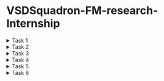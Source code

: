 # VSDSquadron-FM-research-Internship

<details>
<summary>Task 1 </summary>
# VSDFPGA Task 1 - VSDSquadron FPGA Mini: Verilog and PCF Task 

# 1. Understanding the Verilog Code

## Verilog Code and its functions:
The Verilog code it  has a blinking blue led. It’s main features are:  
**Clock Division:** A clock divider is implemented to reduce the input clock frequency to a lower frequency suitable for driving the LED.  
**Blinking Mechanism:** the clock makes an input signal  

### Key Signals:
**Clock (clk):** The clock signal oF the FPGA.  
**Reset (reset):** resets the clock divider for it to stop blinking  
**LED Output (led_blue):** Output Signal of the blue led  

# 2. PCF FILE:
The PCF file (VSDSquadronFM.pcf) means the pins and the mapping of the Verilog design. mappings are:  
**clk:** Connected to clock input pin.  
**reset:** Connected to a GPIO pin.  
**led_blue:** Connected to the pin where it makes the blue LED glow.  

### Sample PCF File Content:
set_io clk 21       (this is the clock input pin)  
set_io reset 35     (this is the reset input pin)  
set_io led_blue 25  (this is the blue LED output pin)  

### Observations:
Pin numbers correspond to specific physical locations on the FPGA Mini board.  
Proper mapping ensures the FPGA design interacts correctly with external components.  

# 3. Integration Steps and Observations While Working with the FPGA Mini Board
## Integration Steps
### 1.	Setup:
Install Yosys to upload the code into the Verilog  
Used nextpnr-ice40 for place-and-route.  
Timing analysis for ice-time.  
Converts bitstream through icepack and programme it using the FPGA with the iceprog.  

### 2.	Verilog Code Compilation and Build:
Ran the build target in the Makefile to synthesize the Verilog code and generate the necessary files (JSON, ASC, BIN).  

### 3.	Programming the FPGA:
Uploaded the binary bitstream file (top.bin) to the FPGA Mini board using iceprog.  

### 4.	Testing the Design:
Verified that the blue LED blinked at the expected frequency  

# Outcome
The clock divider's parameters required fine-tuning to achieve the desired LED blinking rate.  
Correctly matching the PCF file to the FPGA board layout was critical to ensuring proper functionality.  
The reset signal was tested successfully, halting and resuming the blinking as expected.  


## Step 1: Open Xubuntu:
![1](https://github.com/user-attachments/assets/27cf8fc3-be4d-479c-ad1a-8dfe8508bb10)

## Step 2: Open terminal and open VSDSquadron_FM: 
![2](https://github.com/user-attachments/assets/c21363c5-f374-47f9-b071-6d8949accb05)

## Step 3: Then open blink led in VSDSQUADRON_FM: 
![3](https://github.com/user-attachments/assets/fae4b7e4-3d5b-4c29-a122-1633afe1186c)

## Step 4: Now we need to let the power reach the board: 
![4](https://github.com/user-attachments/assets/5e59f8b8-2f8b-4262-9cb7-833274dba7f4)

## Step 5: Then use the command lsusb to check if the code can reach the board: 
![5](https://github.com/user-attachments/assets/e1a36a33-1410-4cec-80c3-23d5f631c776)

## Step 6: Then clean all the extra builds using make clean: 
![6](https://github.com/user-attachments/assets/68059760-7f32-4a5c-848a-c4a2457c4d55)

## Step 7: Then use the command make build: 
![7](https://github.com/user-attachments/assets/81624409-6cbc-4088-b8ef-855a1beb3348)

## Step 8: Finally use the command sudo make flash then enter sudo password: 
![8](https://github.com/user-attachments/assets/52f68700-b628-49fb-bc87-02247eb28aad)


# 4. Challenges Faced and Solutions Implemented
## Challenges
### 1.	USB option:
The USB option to select.  
**Solution:** Checking in device Manager of windows.  
### 2.	Wrong version:
Testing with the old version.  
**Solution:** creating a new version.  
### 3.	Serial Communication:
Difficulty in establishing UART communication for debugging.  
**Solution:** Configured picocom with the correct baud rate and port settings specified in the Makefile.  

## Working Verilog Code:
Working of the LED blinking along with clock division and reset.  
2.	Pin limitation File (VSDSquadronFM.pcf):  
Provides us with the exact pin mappings for the FPGA Mini board.  
3.	Makefile:  
Automates the ‘make clean’ and ‘make build’
  
  

https://github.com/user-attachments/assets/d148716a-8fc4-4241-81a6-2c84a56b3611


  
  
  
 
  
  
</details>


<details>

<summary>Task 2 </summary>

# Task List for Understanding and Implementing the Verilog Code on the VSDSquadron FPGA Mini Board

**Objective:** To understand and document the provided Verilog code, create the necessary PCF file, and integrate the design with the VSDSquadron FPGA Mini board.

## Introduction
The Universal Asynchronous Receiver-Transmitter (UART) loopback mechanism is an essential testing feature, enabling developers to verify data transmission and reception functionality within an FPGA-based system. This project involves designing, implementing, and testing a UART loopback system using Verilog, synthesizing it onto the VSDSquadron FPGA Mini, and verifying its functionality.  

## Code
**Repository Access:**
The uart_loopback project was downloaded from the VSDSquadron_FM repository.  
The Verilog files were cloned locally for analysis.  
### Key Modules:
**o	UART Transmitter (TX) and Receiver (RX):**  
The uart_trx.v file contains the implementation of both the UART transmitter and receiver functionalities. This module manages the data transmission and reception processes.  
**o	Top-Level Module:**
The top.v file serves as the top-level module, integrating the UART transceiver and establishing the loopback connection.  

•	Create a folder called uart_loopback then fill it with the makefile pcf file top.v and the uart_trx file:  
![image](https://github.com/user-attachments/assets/754e52b5-ca57-43a1-88b5-999cea567003)


## Block Diagram and Circuit Diagram
 
![image](https://github.com/user-attachments/assets/d6ddcf70-c489-488b-b58d-18fc90c117f1)


![image](https://github.com/user-attachments/assets/da454bb3-a3ed-44ee-bd5a-467f21a7f153)

 

## Hardware Implementation
### Hardware Setup:  
o	The VSDSquadron FPGA Mini was securely connected to a PC via a USB-UART converter.  

### Code Synthesis and Upload:  
o	The Verilog code was synthesized and  was uploaded to the FPGA

### Process:
•	Open terminal then enter the following code  
 ![image](https://github.com/user-attachments/assets/09a6e302-a5e5-487d-92bc-531789cbb17f)  

•	Then type lsusb then make build  
 ![image](https://github.com/user-attachments/assets/418f519e-e90e-47bf-86a9-f8e4520fcaef)  

•	Then type sudo make flash  
 ![image](https://github.com/user-attachments/assets/eb808561-da58-4a47-bf07-d182ba6437c9)  


## Testing and Verification
### Serial Terminal Configuration:  
Open docklight on windows then go to tools then project settings then type the required COM then fill in the baud rate:  
 ![image](https://github.com/user-attachments/assets/f71777b1-2c58-4c94-9659-e51f9e9061fe)  

Double click the box under name then fill in the following info:  
 ![image](https://github.com/user-attachments/assets/4dde2ff9-684a-4824-a942-87d13334b264)  


## Testing Process:  
o	Data was transmitted from the PC to the FPGA.  
o	Successful loopback was confirmed when the same data was received back on the serial terminal.  

Then click on apply and okay then click on the arrow next to the box:  
 ![image](https://github.com/user-attachments/assets/9e04e4e9-4244-48e6-afc4-120ebcfee559)  



https://github.com/user-attachments/assets/dca18de7-b7e4-4452-abef-6580c3c861f4



## Results
The UART loopback mechanism was successfully implemented and tested. The system consistently returned transmitted data without errors, validating the functionality of the TX and RX modules.  

## Conclusion  
This project demonstrated the successful implementation of a UART loopback system, achieving its objective of verifying UART functionality through hardware testing and documentation. The outcomes provide a reliable framework for further UART-based developments on the VSDSquadron FPGA Mini.  


</details>




<details>

<summary>Task 3 </summary>

# Task 3: Develop a UART transmitter module capable of sending serial data from the FPGA to an external device.

## Introduction:   
The Universal Asynchronous Receiver-Transmitter (UART) transmitter module is essential for serial communication, allowing FPGA-based systems to send data to external devices. This project involves designing, implementing, and testing a UART transmitter using Verilog, synthesizing it onto the VSDSquadron FPGA Mini, and verifying its functionality.  

## Study the Existing Code
### Repository Access:
o	The uart_tx project was accessed from the VSDSquadron_FM repository.

### Code Analysis:
o	Key modules, including the TX (transmitter), were identified.
o	The baud rate generator and clock divider were analyzed.
o	The sequential process of loading and shifting data was studied.

## Design Documentation
### Block Diagram:
o	A high-level block diagram was created to illustrate the UART transmission process, highlighting:  
	Data input.  
	Baud rate generator.  
	TX shift register.  
	Transmission to the external device.  
![image](https://github.com/user-attachments/assets/8248c442-5f2d-49f4-9934-8d0e106d3644)

### Circuit Diagram:
o	A detailed circuit diagram was developed, showing:  
	Connections between the FPGA TX pin and the receiving device.  
	Peripheral connections such as power and ground.  
![image](https://github.com/user-attachments/assets/192434e7-214e-4e52-854f-e02c9301b3d9)

## Hardware Implementation
### Hardware Setup:
o	The VSDSquadron FPGA Mini was connected to a PC via a USB-UART converter.
o	Connections were verified against the circuit diagram.
### Code Synthesis and Upload:
o	The following steps were followed:
1.	Open the uart_transmission file in the terminal.
2.	Connect the board and verify it through lsusb.
3.	Run the commands make build and sudo make flash to build and upload the Verilog code to the FPGA.

## Testing and Verification
### Serial Terminal Configuration:
o	You can download PuTTY from the URL- https://www.chiark.greenend.org.uk/~sgtatham/putty/latest.html 
o	A serial terminal (e.g., PuTTY) was configured with:
	Baud rate matching the Verilog UART setup.
	Correct data bits, stop bits, and parity settings.
o	The correct port was selected for communication.
### Testing Process:
o	Data was transmitted from the FPGA.
o	Successful transmission was confirmed by observing the expected output in the serial terminal.

First create a file known as uart_transmission:  
 ![image](https://github.com/user-attachments/assets/41fb3ed5-9ce5-4985-8014-bb47e6a9082e)  

Open the file in terminal:  
![image](https://github.com/user-attachments/assets/c3b2716a-fdc8-44eb-921f-631a773e85eb)  

 
Then connect the board and verify it through lsusb:  
 ![image](https://github.com/user-attachments/assets/e6b315dc-e2d7-4905-9b42-009d5cc6a753)  

Then use the commands make build and sudo make flash   
![image](https://github.com/user-attachments/assets/57f2857a-f5d5-464e-bfdf-f0fb7259b557)  

 
Then download putty in windows and follow the following instructions(you can change the port to your recuired port):  
![image](https://github.com/user-attachments/assets/d0de6e1d-45ba-4562-a9cf-d4fe92459893)  

 
If you have followed all these instructions correctly then you will see this:  
![image](https://github.com/user-attachments/assets/dc568e9a-e153-4668-9047-d51fd9619919)  



https://github.com/user-attachments/assets/35549a42-8596-4ec6-8d02-84e0988d58af



## Results
The UART transmitter module was successfully implemented and tested. The system consistently transmitted data without errors, verifying the proper functionality of the TX module.



</details>




<details>

<summary>Task 4 </summary>

# Task 4: Implement a UART transmitter that sends data based on sensor inputs, enabling the FPGA to communicate real-time sensor data to an external device.  


## Study of Existing Code
The uart_tx_sense module from the VSDSquadron_FM repository is reviewed to understand:  
•	Sensor data acquisition mechanisms  
•	UART transmission implementation  
•	Baud rate and data format configuration  
•	Handling of buffer storage and flow control  

## Design Documentation
### Block Diagram:
A block diagram is created to illustrate the data flow from the sensor to the FPGA and through the UART transmitter to the receiving device.  
 ![image](https://github.com/user-attachments/assets/bfa015e3-7b51-4371-9e20-93550abc1645)


### Circuit Diagram:
A detailed circuit schematic is developed  
 ![image](https://github.com/user-attachments/assets/27c5f542-f6aa-41c0-ab1f-14d8f053ecfc)


## Implementation
### Hardware Setup:
•	Connecting the sensor to the FPGA board
•	Ensuring power supply and signal integrity
### Verilog Code Implementation:
•	Data acquisition from the sensor
•	UART communication module with proper baud rate and frame settings
•	Buffer/FIFO implementation for stable data transmission
### Synthesis & Deployment:
•	Synthesis using FPGA toolchain (Vivado/Quartus/etc.)
•	Loading the bitstream onto the FPGA
•	Initial debugging using onboard LEDs or logic analyzers

### Create a new file in uart_transmission:  
![image](https://github.com/user-attachments/assets/9f818a6a-4922-46d6-b49c-4c6f43e1f70f)  

 
### Open this file in terminal:
![image](https://github.com/user-attachments/assets/3c11c89b-1f90-4e4c-8841-b58a03bd8fc6)  

 
### Use lsusb to verify that the board is connected and also use make build:  
![image](https://github.com/user-attachments/assets/76dcdac6-62f1-4ed8-b09f-4d67394be424)  

 
### Use the command sudo make flash:  
![image](https://github.com/user-attachments/assets/a065be11-2330-4681-9ce7-851d5372caec)  

 
### Open PuTTy in windows and follow the commands as given below:  
![image](https://github.com/user-attachments/assets/d624463f-5f27-4b5d-aabf-323a531bb72d)  

 
### Click open you will see as follows:
 ![image](https://github.com/user-attachments/assets/16cfae46-1c89-49d1-b884-8a302337db8f)



## Testing & Verification
### Sensor Data Validation:
•	Comparing raw sensor readings with UART-transmitted values
### Serial Terminal Monitoring:
•	Using PuTTY to capture transmitted data
### Edge Case Testing:
•	Handling sensor disconnections or incorrect data
•	Evaluating system response to noise and erroneous inputs



https://github.com/user-attachments/assets/46057fa7-9f81-4891-ae68-9de43c1ae93d


## Result: 
Here is the completed document outlining the implementation of the UART transmitter for sensor data communication.



</details>


<details>
<summary>Task 5 </summary>

# Project Themes:

**Real-Time Sensor Data Acquisition and Transmission System:** This theme focuses on developing systems that interface with various sensors to collect data, process it using the FPGA, and transmit the information to external devices through communication protocols like UART.​  


## Introduction
This project uses an FPGA to read sensor data and send it to another device like a PC using UART (Universal Asynchronous Receiver-Transmitter). It helps in sending real-time sensor data for display or analysis.
Research  
•	Code to read data from a sensor  
•	UART code to send data out  
•	How to set communication settings like speed and format  


### Research done the below websites:
[UART Serial Port Module Implementation] (https://nandland.com/uart-serial-port-module/)   
[Transmitter and receiver implementations] (https://www.instructables.com/UART-Communication-on-Basys-3-FPGA-Dev-Board-Power/)  
[Implementation of a UART controller, including aspects like baud rate support] (https://chipmunklogic.com/ip-cores/design-of-uart-controller/)  
[FPGA-Based Multi-Channel Real-Time Data Acquisition System] (https://www.mdpi.com/2079-9292/13/15/2950)
[UART Communication Link Implementation] (https://chandulanethmal.github.io/electronics/embedded/fpga/programming/UART-Communication-Link/)
[FPGA-Based Data Logger with LCD, ADC, UART & I2C] (https://www.youtube.com/watch?v=2Yd0p61pkWk)
[UART Protocol Implementation in Verilog] (https://github.com/ben-marshall/uart)
[Designing an RS232 UART Controller Using FPGA] (https://www.electronicsforu.com/electronics-projects/software-projects-ideas/designing-fpgas-rs232-uart-controller-part-3-5)


## Requirements  

### Hardware:  
•	FPGA board  
•	A sensor ( ultrasonic)  
•	USB-to-Serial converter   
•	PC or microcontroller  
•	Buzzer  
•	Led light  

### Software:    
•	Verilog  
•	Docklight  

 ## Block Diagram
 ![image](https://github.com/user-attachments/assets/c50ef49b-f918-40f9-9bff-b749ba8c58a6)


## Project Plan
**Research and Planning:** Study UART, sensor communication, and review existing Verilog implementations.  
**Component Collection and Diagram Design:** Collect all necessary hardware and software tools; create block and circuit diagrams.  
**Verilog Coding and Simulation:** Write code to acquire sensor data and implement UART transmission; simulate the design.  
**Hardware Setup and Testing:** Connect hardware as per the diagram; begin live testing, ensure reliable UART transmission.  
**Report and Demo Video:** Documenting the process and results; record a video demo showing real-time data output.  


</details>

<details>
<summary>Task 6 </summary>

# Implement the Project and Document the Process  

![Screenshot 2025-04-15 003053](https://github.com/user-attachments/assets/f279482f-3724-4424-8f13-21593701a761)


https://github.com/user-attachments/assets/e9a09c13-4941-4ecc-b7dd-25646a2f8134



</details>
